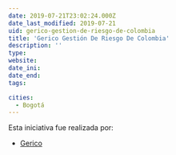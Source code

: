 ```yaml
---
date: 2019-07-21T23:02:24.000Z
date_last_modified: 2019-07-21
uid: gerico-gestion-de-riesgo-de-colombia
title: 'Gerico Gestión De Riesgo De Colombia'
description: ''
type: 
website: 
date_ini: 
date_end: 
tags:

cities: 
  - Bogotá
---
```


Esta iniciativa fue realizada por:

- [Gerico](/organizaciones/gerico)
